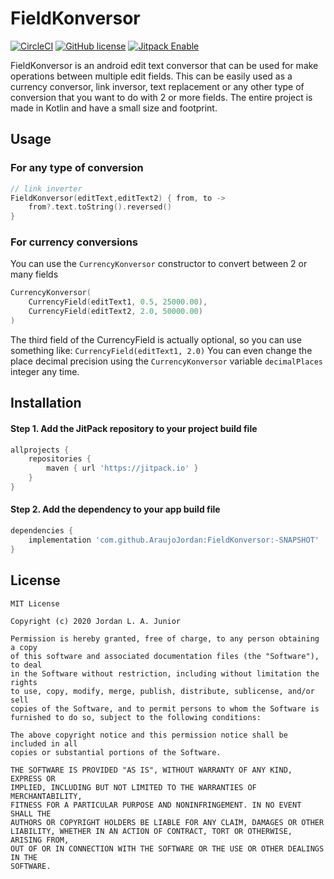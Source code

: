 # FieldKonversor
[![CircleCI](https://circleci.com/gh/AraujoJordan/FieldKonversor.svg?style=shield)](https://circleci.com/gh/AraujoJordan/FieldKonversor)
[![GitHub license](https://img.shields.io/github/license/Naereen/StrapDown.js.svg)](https://github.com/AraujoJordan/FieldKonversor/LICENSE)
[![Jitpack Enable](https://jitpack.io/v/AraujoJordan/FieldKonversor.svg)](https://jitpack.io/#AraujoJordan/FieldKonversor/-SNAPSHOT)

FieldKonversor is an android edit text conversor that can be used for make operations between multiple edit fields. 
This can be easily used as a currency conversor, link inversor, text replacement or any other type of conversion that you want to do with 2 or more fields. The entire project is made in Kotlin and have a small size and footprint.

## Usage

### For any type of conversion

```kotlin
// link inverter
FieldKonversor(editText,editText2) { from, to ->
    from?.text.toString().reversed()
}
```

### For currency conversions
 
 You can use the `CurrencyKonversor` constructor to convert between 2 or many fields

 
```kotlin
CurrencyKonversor(
    CurrencyField(editText1, 0.5, 25000.00),
    CurrencyField(editText2, 2.0, 50000.00)
)
```

The third field of the CurrencyField is actually optional, so you can use something like: `CurrencyField(editText1, 2.0)`
You can even change the place decimal precision using the `CurrencyKonversor` variable `decimalPlaces` integer any time.

## Installation

#### Step 1. Add the JitPack repository to your project build file 

```gradle
allprojects {
	repositories {
		maven { url 'https://jitpack.io' }
	}
}
```

#### Step 2. Add the dependency to your app build file 

```gradle
dependencies {
	implementation 'com.github.AraujoJordan:FieldKonversor:-SNAPSHOT'
}
```

## License
```
MIT License

Copyright (c) 2020 Jordan L. A. Junior

Permission is hereby granted, free of charge, to any person obtaining a copy
of this software and associated documentation files (the "Software"), to deal
in the Software without restriction, including without limitation the rights
to use, copy, modify, merge, publish, distribute, sublicense, and/or sell
copies of the Software, and to permit persons to whom the Software is
furnished to do so, subject to the following conditions:

The above copyright notice and this permission notice shall be included in all
copies or substantial portions of the Software.

THE SOFTWARE IS PROVIDED "AS IS", WITHOUT WARRANTY OF ANY KIND, EXPRESS OR
IMPLIED, INCLUDING BUT NOT LIMITED TO THE WARRANTIES OF MERCHANTABILITY,
FITNESS FOR A PARTICULAR PURPOSE AND NONINFRINGEMENT. IN NO EVENT SHALL THE
AUTHORS OR COPYRIGHT HOLDERS BE LIABLE FOR ANY CLAIM, DAMAGES OR OTHER
LIABILITY, WHETHER IN AN ACTION OF CONTRACT, TORT OR OTHERWISE, ARISING FROM,
OUT OF OR IN CONNECTION WITH THE SOFTWARE OR THE USE OR OTHER DEALINGS IN THE
SOFTWARE.
```

